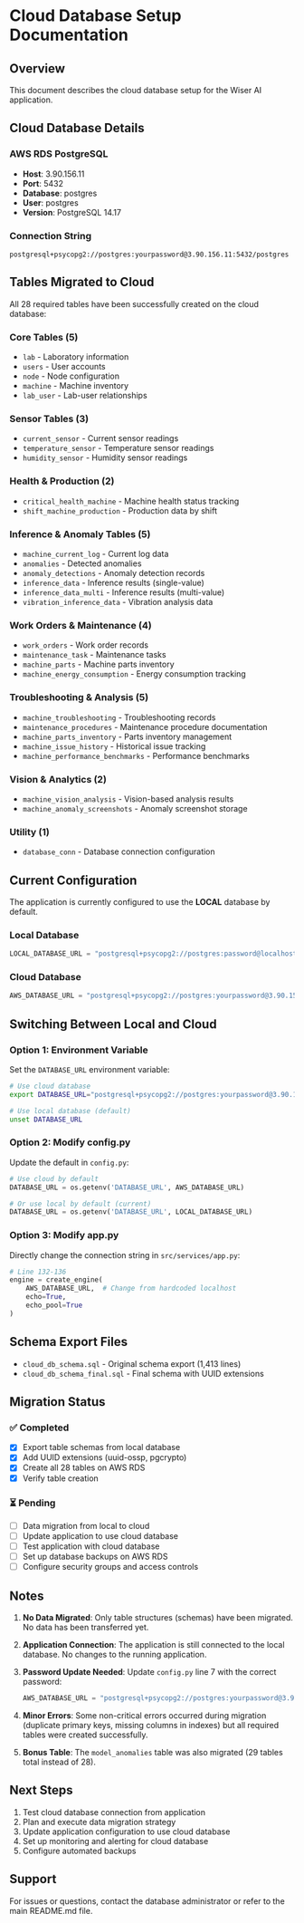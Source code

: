 # Cloud Database Setup Documentation

## Overview
This document describes the cloud database setup for the Wiser AI application.

## Cloud Database Details

### AWS RDS PostgreSQL
- **Host**: 3.90.156.11
- **Port**: 5432
- **Database**: postgres
- **User**: postgres
- **Version**: PostgreSQL 14.17

### Connection String
```
postgresql+psycopg2://postgres:yourpassword@3.90.156.11:5432/postgres
```

## Tables Migrated to Cloud

All 28 required tables have been successfully created on the cloud database:

### Core Tables (5)
- `lab` - Laboratory information
- `users` - User accounts
- `node` - Node configuration
- `machine` - Machine inventory
- `lab_user` - Lab-user relationships

### Sensor Tables (3)
- `current_sensor` - Current sensor readings
- `temperature_sensor` - Temperature sensor readings
- `humidity_sensor` - Humidity sensor readings

### Health & Production (2)
- `critical_health_machine` - Machine health status tracking
- `shift_machine_production` - Production data by shift

### Inference & Anomaly Tables (5)
- `machine_current_log` - Current log data
- `anomalies` - Detected anomalies
- `anomaly_detections` - Anomaly detection records
- `inference_data` - Inference results (single-value)
- `inference_data_multi` - Inference results (multi-value)
- `vibration_inference_data` - Vibration analysis data

### Work Orders & Maintenance (4)
- `work_orders` - Work order records
- `maintenance_task` - Maintenance tasks
- `machine_parts` - Machine parts inventory
- `machine_energy_consumption` - Energy consumption tracking

### Troubleshooting & Analysis (5)
- `machine_troubleshooting` - Troubleshooting records
- `maintenance_procedures` - Maintenance procedure documentation
- `machine_parts_inventory` - Parts inventory management
- `machine_issue_history` - Historical issue tracking
- `machine_performance_benchmarks` - Performance benchmarks

### Vision & Analytics (2)
- `machine_vision_analysis` - Vision-based analysis results
- `machine_anomaly_screenshots` - Anomaly screenshot storage

### Utility (1)
- `database_conn` - Database connection configuration

## Current Configuration

The application is currently configured to use the **LOCAL** database by default.

### Local Database
```python
LOCAL_DATABASE_URL = "postgresql+psycopg2://postgres:password@localhost:5432/postgres"
```

### Cloud Database
```python
AWS_DATABASE_URL = "postgresql+psycopg2://postgres:yourpassword@3.90.156.11:5432/postgres"
```

## Switching Between Local and Cloud

### Option 1: Environment Variable
Set the `DATABASE_URL` environment variable:
```bash
# Use cloud database
export DATABASE_URL="postgresql+psycopg2://postgres:yourpassword@3.90.156.11:5432/postgres"

# Use local database (default)
unset DATABASE_URL
```

### Option 2: Modify config.py
Update the default in `config.py`:
```python
# Use cloud by default
DATABASE_URL = os.getenv('DATABASE_URL', AWS_DATABASE_URL)

# Or use local by default (current)
DATABASE_URL = os.getenv('DATABASE_URL', LOCAL_DATABASE_URL)
```

### Option 3: Modify app.py
Directly change the connection string in `src/services/app.py`:
```python
# Line 132-136
engine = create_engine(
    AWS_DATABASE_URL,  # Change from hardcoded localhost
    echo=True,
    echo_pool=True
)
```

## Schema Export Files

- `cloud_db_schema.sql` - Original schema export (1,413 lines)
- `cloud_db_schema_final.sql` - Final schema with UUID extensions

## Migration Status

### ✅ Completed
- [x] Export table schemas from local database
- [x] Add UUID extensions (uuid-ossp, pgcrypto)
- [x] Create all 28 tables on AWS RDS
- [x] Verify table creation

### ⏳ Pending
- [ ] Data migration from local to cloud
- [ ] Update application to use cloud database
- [ ] Test application with cloud database
- [ ] Set up database backups on AWS RDS
- [ ] Configure security groups and access controls

## Notes

1. **No Data Migrated**: Only table structures (schemas) have been migrated. No data has been transferred yet.

2. **Application Connection**: The application is still connected to the local database. No changes to the running application.

3. **Password Update Needed**: Update `config.py` line 7 with the correct password:
   ```python
   AWS_DATABASE_URL = "postgresql+psycopg2://postgres:yourpassword@3.90.156.11:5432/postgres"
   ```

4. **Minor Errors**: Some non-critical errors occurred during migration (duplicate primary keys, missing columns in indexes) but all required tables were created successfully.

5. **Bonus Table**: The `model_anomalies` table was also migrated (29 tables total instead of 28).

## Next Steps

1. Test cloud database connection from application
2. Plan and execute data migration strategy
3. Update application configuration to use cloud database
4. Set up monitoring and alerting for cloud database
5. Configure automated backups

## Support

For issues or questions, contact the database administrator or refer to the main README.md file.

